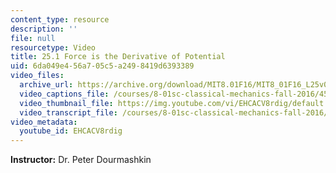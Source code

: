 ```yaml
---
content_type: resource
description: ''
file: null
resourcetype: Video
title: 25.1 Force is the Derivative of Potential
uid: 6da049e4-56a7-05c5-a249-8419d6393389
video_files:
  archive_url: https://archive.org/download/MIT8.01F16/MIT8_01F16_L25v01_360p.mp4
  video_captions_file: /courses/8-01sc-classical-mechanics-fall-2016/45016de3305b5330841e0b58a182034d_EHCACV8rdig.vtt
  video_thumbnail_file: https://img.youtube.com/vi/EHCACV8rdig/default.jpg
  video_transcript_file: /courses/8-01sc-classical-mechanics-fall-2016/bcc25dc1c900c6e26d351bf7495e9fd7_EHCACV8rdig.pdf
video_metadata:
  youtube_id: EHCACV8rdig
---
```


**Instructor:** Dr. Peter Dourmashkin
